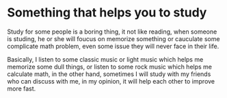 # Something that helps you to study

Study for some people is a boring thing, it not like reading, when someone is studing, he or she will foucus on memorize something or cauculate some complicate math problem,  even some issue they will never face in their life.

Basically, I listen to some classic music or light music which helps me memorize some dull things, or listen to some rock music which helps me calculate math, in the other hand, sometimes I will study with my friends who can discuss with me, in my opinion, it will help each other to improve more fast.